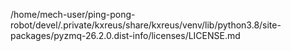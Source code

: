 /home/mech-user/ping-pong-robot/devel/.private/kxreus/share/kxreus/venv/lib/python3.8/site-packages/pyzmq-26.2.0.dist-info/licenses/LICENSE.md